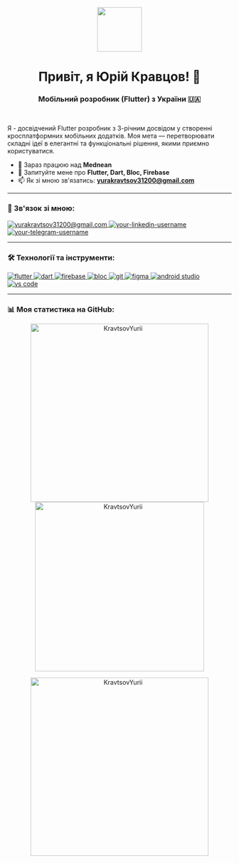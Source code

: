 <!-- Привітальний банер або GIF. Можете знайти інший на giphy.com або створити свій -->
<p align="center">
  <img src="https://media.giphy.com/media/M9gbBd9nbDrOTu1Mqx/giphy.gif" width="100" />
</p>

<h1 align="center">Привіт, я Юрій Кравцов! 👋</h1>
<h3 align="center">Мобільний розробник (Flutter) з України 🇺🇦</h3>

<br>

<p align="left"> 
  Я - досвідчений Flutter розробник з 3-річним досвідом у створенні кросплатформних мобільних додатків. Моя мета — перетворювати складні ідеї в елегантні та функціональні рішення, якими приємно користуватися.
</p>

- 🔭 Зараз працюю над **Mednean**
- 💬 Запитуйте мене про **Flutter, Dart, Bloc, Firebase**
- 📫 Як зі мною зв'язатись: **yurakravtsov31200@gmail.com**

---

### 🔗 Зв'язок зі мною:
<p align="left">
  <a href="mailto:yurakravtsov31200@gmail.com" target="blank">
    <img align="center" src="https://img.shields.io/badge/Gmail-D14836?style=for-the-badge&logo=gmail&logoColor=white" alt="yurakravtsov31200@gmail.com" />
  </a>
  <a href="https://www.linkedin.com/in/юра-кравцов-159755248/" target="blank">
    <img align="center" src="https://img.shields.io/badge/LinkedIn-0A66C2?style=for-the-badge&logo=linkedin&logoColor=white" alt="your-linkedin-username" />
  </a>
  <a href="https://t.me/@meatba11s" target="blank">
    <img align="center" src="https://img.shields.io/badge/Telegram-2CA5E0?style=for-the-badge&logo=telegram&logoColor=white" alt="your-telegram-username" />
  </a>
</p>

---

### 🛠️ Технології та інструменти:
<p align="left"> 
  <a href="https://flutter.dev" target="_blank" rel="noreferrer"> <img src="https://img.shields.io/badge/Flutter-02569B?style=for-the-badge&logo=flutter&logoColor=white" alt="flutter"/> </a> 
  <a href="https://dart.dev" target="_blank" rel="noreferrer"> <img src="https://img.shields.io/badge/Dart-0175C2?style=for-the-badge&logo=dart&logoColor=white" alt="dart"/> </a> 
  <a href="https://firebase.google.com/" target="_blank" rel="noreferrer"> <img src="https://img.shields.io/badge/Firebase-FFCA28?style=for-the-badge&logo=firebase&logoColor=black" alt="firebase"/> </a> 
  <a href="https://bloclibrary.dev/" target="_blank" rel="noreferrer"> <img src="https://img.shields.io/badge/Bloc-000000?style=for-the-badge&logo=bloc&logoColor=white" alt="bloc"/> </a> 
  <a href="https://git-scm.com/" target="_blank" rel="noreferrer"> <img src="https://img.shields.io/badge/Git-F05032?style=for-the-badge&logo=git&logoColor=white" alt="git"/> </a>
  <a href="https://www.figma.com/" target="_blank" rel="noreferrer"> <img src="https://img.shields.io/badge/Figma-F24E1E?style=for-the-badge&logo=figma&logoColor=white" alt="figma"/> </a>
  <a href="https://developer.android.com/studio" target="_blank" rel="noreferrer"> <img src="https://img.shields.io/badge/Android_Studio-3DDC84?style=for-the-badge&logo=android-studio&logoColor=white" alt="android studio"/> </a>
  <a href="https://code.visualstudio.com/" target="_blank" rel="noreferrer"> <img src="https://img.shields.io/badge/VS_Code-007ACC?style=for-the-badge&logo=visual-studio-code&logoColor=white" alt="vs code"/> </a>
</p>

---

### 📊 Моя статистика на GitHub:
<p align="center">
  <img width="400" src="https://github-readme-stats.vercel.app/api?username=KravtsovYurii&show_icons=true&theme=tokyonight&locale=uk" alt="KravtsovYurii" />
  <img width="380" src="https://github-readme-stats.vercel.app/api/top-langs/?username=KravtsovYurii&layout=compact&theme=tokyonight&locale=uk" alt="KravtsovYurii" />
</p>

<p align="center">
  <img width="400" src="https://github-readme-streak-stats.herokuapp.com/?user=KravtsovYurii&theme=tokyonight" alt="KravtsovYurii" />
</p>
